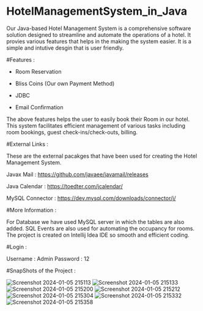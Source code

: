 # HotelManagementSystem_in_Java
Our Java-based Hotel Management System is a comprehensive software solution designed to streamline and automate the operations of a hotel. It provies various features that helps in the making the system easier. It is a simple and intutive desgin that is user friendly. 

#Features :

- Room Reservation
+ Bliss Coins (Our own Payment Method)
* JDBC
- Email Confirmation

The above features helps the user to easily book their Room in our hotel.
This system facilitates efficient management of various tasks including room bookings, guest check-ins/check-outs, billing.



#External Links :

These are the external pacakges that have been used for creating the Hotel Management System.


Javax Mail : https://github.com/javaee/javamail/releases

Java Calendar : https://toedter.com/jcalendar/

MySQL Connector : https://dev.mysql.com/downloads/connector/j/



#More Information :

For Database we have used MySQL server in which the tables are also added. SQL Events are also used for automating the occupancy
for rooms. The project is created on Intellij Idea IDE so smooth and efficient coding.





#Login :

Username : Admin
Password : 12



#SnapShots of the Project :


![Screenshot 2024-01-05 215113](https://github.com/rushabhhh/HotelManagementSystem_in_Java/assets/143996980/0ee0604c-9b56-479e-9b74-279bb2da5dc7)
![Screenshot 2024-01-05 215133](https://github.com/rushabhhh/HotelManagementSystem_in_Java/assets/143996980/13d8f2cd-0f19-4917-b951-b87228823d4b)
![Screenshot 2024-01-05 215200](https://github.com/rushabhhh/HotelManagementSystem_in_Java/assets/143996980/ad9fe916-88ac-4f5e-91a8-edf34f07dfc8)
![Screenshot 2024-01-05 215212](https://github.com/rushabhhh/HotelManagementSystem_in_Java/assets/143996980/27a6fac1-a526-4755-b46e-1a83ea080c27)
![Screenshot 2024-01-05 215304](https://github.com/rushabhhh/HotelManagementSystem_in_Java/assets/143996980/b4a2a71e-80f7-4a9b-a74a-7f8853918b23)
![Screenshot 2024-01-05 215332](https://github.com/rushabhhh/HotelManagementSystem_in_Java/assets/143996980/714dca67-1441-4fae-a557-5c368a5be10f)
![Screenshot 2024-01-05 215358](https://github.com/rushabhhh/HotelManagementSystem_in_Java/assets/143996980/3203ec55-5ea2-4154-9900-e456fff9c46f)




